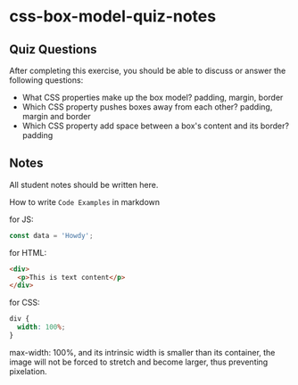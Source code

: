 # css-box-model-quiz-notes

## Quiz Questions

After completing this exercise, you should be able to discuss or answer the following questions:

- What CSS properties make up the box model?
  padding, margin, border
- Which CSS property pushes boxes away from each other?
  padding, margin and border
- Which CSS property add space between a box's content and its border?
  padding

## Notes

All student notes should be written here.

How to write `Code Examples` in markdown

for JS:

```javascript
const data = 'Howdy';
```

for HTML:

```html
<div>
  <p>This is text content</p>
</div>
```

for CSS:

```css
div {
  width: 100%;
}
```

max-width: 100%, and its intrinsic width is smaller than its container, the image will not be forced to stretch and become larger, thus preventing pixelation.
